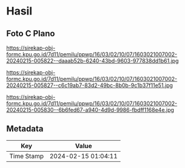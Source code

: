 # Hasil

## Foto C Plano

https://sirekap-obj-formc.kpu.go.id/7d11/pemilu/ppwp/16/03/02/10/07/1603021007002-20240215-005822--daaab52b-6240-43bd-9603-977838dd1b61.jpg

https://sirekap-obj-formc.kpu.go.id/7d11/pemilu/ppwp/16/03/02/10/07/1603021007002-20240215-005827--c6c19ab7-83d2-49bc-8b0b-9c1b37f11e51.jpg

https://sirekap-obj-formc.kpu.go.id/7d11/pemilu/ppwp/16/03/02/10/07/1603021007002-20240215-005830--6b6fed67-a940-4d9d-9986-fbdff1168e4e.jpg


## Metadata

| Key        | Value               |
| ---------- | ------------------- |
| Time Stamp | 2024-02-15 01:04:11 |



